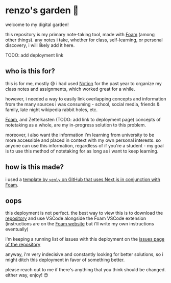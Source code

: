 # renzo's garden 🌿

welcome to my digital garden!

this repository is my primary note-taking tool, made with [Foam](https://foambubble.github.io/) (among other things). any notes i take, whether for class, self-learning, or personal discovery, i will likely add it here.

TODO: add deployment link

## who is this for?

this is for me, mostly 😅 i had used [Notion](https://www.notion.so/) for the past year to organize my class notes and assignments, which worked great for a while.

however, i needed a way to easily link overlapping concepts and information from the many sources i was consuming - school, social media, friends & family, late night wikipedia rabbit holes, etc.

[Foam](https://foambubble.github.io/), and Zettelkasten (TODO: add link to deployment page) concepts of notetaking as a whole, are my in-progress solution to this problem.

moreover, i also want the information i'm learning from university to be more accessible and placed in context with my own personal interests. so anyone can use this information, regardless of if you're a student - my goal is to use this method of notetaking for as long as i want to keep learning.

## how is this made?

i used a [template by `yenly` on GitHub that uses Next.js in conjunction with Foam](https://github.com/yenly/foamy-nextjs).

## oops

this deployment is not perfect. the best way to view this is to download the [repository](https://github.com/renzol2/digital-garden) and use VSCode alongside the Foam VSCode extension (instructions are on the [Foam website](https://foambubble.github.io/foam/#getting-started) but i'll write my own instructions eventually)

i'm keeping a running list of issues with this deployment on the [issues page of the repository](https://github.com/renzol2/digital-garden/issues)

anyway, i'm very indecisive and constantly looking for better solutions, so i might ditch this deployment in favor of something better.

please reach out to me if there's anything that you think should be changed. either way, enjoy! 😊
